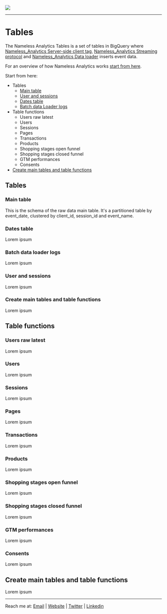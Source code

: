 <picture>
  <source srcset="https://github.com/user-attachments/assets/6af1ff70-3abe-4890-a952-900a18589590" media="(prefers-color-scheme: dark)">
  <img src="https://github.com/user-attachments/assets/9d9a4e42-cd46-452e-9ea8-2c03e0289006">
</picture>

---

# Tables
The Nameless Analytics Tables is a set of tables in BigQuery where [Nameless_Analytics Server-side client tag](https://github.com/tommasomoretti/nameless-analytics-server-side-client-tag/), [Nameless_Analytics Streaming protocol](https://github.com/tommasomoretti/nameless-analytics-streaming-protocol/)  and [Nameless_Analytics Data loader](https://github.com/tommasomoretti/nameless-analytics-batch-data-loader/) inserts event data.

For an overview of how Nameless Analytics works [start from here](https://github.com/tommasomoretti/nameless-analytics/).

Start from here:
- Tables
  - [Main table](#main-table)
  - [User and sessions](#user-and-sessions)
  - [Dates table](#dates-table)
  - [Batch data Loader logs](#data-loader-logs)
- Table functions
  - Users raw latest
  - Users
  - Sessions
  - Pages
  - Transactions
  - Products
  - Shopping stages open funnel
  - Shopping stages closed funnel
  - GTM performances
  - Consents
- [Create main tables and table functions](#create-main-tables-and-table-functions)


## Tables
### Main table
This is the schema of the raw data main table. It's a partitioned table by event_date, clustered by client_id, session_id and event_name.


### Dates table
Lorem ipsum


### Batch data loader logs
Lorem ipsum 


### User and sessions
Lorem ipsum


### Create main tables and table functions
Lorem ipsum 



## Table functions
### Users raw latest
Lorem ipsum


### Users
Lorem ipsum


### Sessions
Lorem ipsum


### Pages
Lorem ipsum


### Transactions
Lorem ipsum


### Products
Lorem ipsum


### Shopping stages open funnel
Lorem ipsum


### Shopping stages closed funnel
Lorem ipsum


### GTM performances
Lorem ipsum


### Consents
Lorem ipsum



## Create main tables and table functions
Lorem ipsum

---

Reach me at: [Email](mailto:hello@tommasomoretti.com) | [Website](https://tommasomoretti.com/?utm_source=github.com&utm_medium=referral&utm_campaign=nameless_analytics) | [Twitter](https://twitter.com/tommoretti88) | [Linkedin](https://www.linkedin.com/in/tommasomoretti/)
